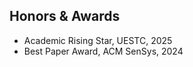 ## Honors & Awards

<!-- - Faculty Reserve Program for Ph.D. Candidates, HIT, 2025 -->
<!-- - GetMobile Research Highlight, ACM SIGMOBILE, 2025 -->
- Academic Rising Star, UESTC, 2025
- Best Paper Award, ACM SenSys, 2024
